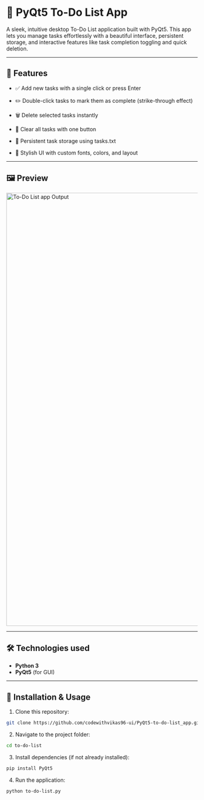 # 📝 PyQt5 To-Do List App
A sleek, intuitive desktop To-Do List application built with PyQt5. This app lets you manage tasks effortlessly with a beautiful interface, persistent storage, and interactive features like task completion toggling and quick deletion.

---

## 🚀 Features
- ✅ Add new tasks with a single click or press Enter

- ✏️ Double-click tasks to mark them as complete (strike-through effect)

- 🗑️ Delete selected tasks instantly

- 🧹 Clear all tasks with one button

- 💾 Persistent task storage using tasks.txt

- 🎨 Stylish UI with custom fonts, colors, and layout

---

## 🖼️ Preview
<img width="1920" height="1140" alt="To-Do List app Output" src="https://github.com/user-attachments/assets/85c999c6-b940-48ba-9a8c-22e29596116a" />

---

## 🛠️ Technologies used
- **Python 3**
- **PyQt5** (for GUI)

---

## 🚀 Installation & Usage
1. Clone this repository:
```bash
git clone https://github.com/codewithvikas96-ui/PyQt5-to-do-list_app.git
```
2. Navigate to the project folder:
```bash
cd to-do-list
```
3. Install dependencies (if not already installed):
```bash
pip install PyQt5
```
4. Run the application:
```bash
python to-do-list.py
```
